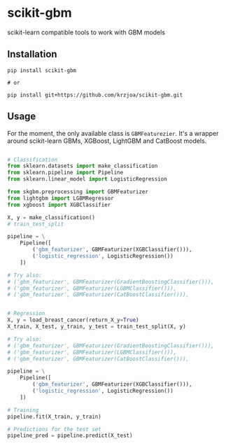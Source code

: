 # scikit-gbm
scikit-learn compatible tools to work with GBM models

## Installation

```
pip install scikit-gbm

# or 

pip install git+https://github.com/krzjoa/scikit-gbm.git
```

## Usage

For the moment, the only available class is `GBMFeaturezier`. It's a wrapper around
scikit-learn GBMs, XGBoost, LightGBM and CatBoost models. 

```python

# Classification
from sklearn.datasets import make_classification
from sklearn.pipeline import Pipeline
from sklearn.linear_model import LogisticRegression

from skgbm.preprocessing import GBMFeaturizer
from lightgbm import LGBMRegressor
from xgboost import XGBClassifier

X, y = make_classification()
# train_test_split

pipeline = \
    Pipeline([
        ('gbm_featurizer', GBMFeaturizer(XGBClassifier())),
        ('logistic_regression', LogisticRegression())
    ])

# Try also:
# ('gbm_featurizer', GBMFeaturizer(GradientBoostingClassifier())),
# ('gbm_featurizer', GBMFeaturizer(LGBMClassifier())),
# ('gbm_featurizer', GBMFeaturizer(CatBoostClassifier())),


# Regression
X, y = load_breast_cancer(return_X_y=True)
X_train, X_test, y_train, y_test = train_test_split(X, y)

# Try also:
# ('gbm_featurizer', GBMFeaturizer(GradientBoostingClassifier())),
# ('gbm_featurizer', GBMFeaturizer(LGBMClassifier())),
# ('gbm_featurizer', GBMFeaturizer(CatBoostClassifier())),

pipeline = \
    Pipeline([
        ('gbm_featurizer', GBMFeaturizer(XGBClassifier())),
        ('logistic_regression', LogisticRegression())
    ])

# Training
pipeline.fit(X_train, y_train)

# Predictions for the test set
pipeline_pred = pipeline.predict(X_test)


```